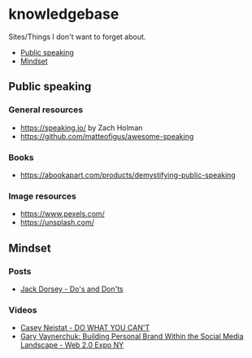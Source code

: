 # knowledgebase
Sites/Things I don't want to forget about.

* [Public speaking](#public-speaking)
* [Mindset](#mindset)


## Public speaking

### General resources
* https://speaking.io/ by Zach Holman
* https://github.com/matteofigus/awesome-speaking

### Books
* https://abookapart.com/products/demystifying-public-speaking

### Image resources
* https://www.pexels.com/
* https://unsplash.com/

## Mindset

### Posts
* [Jack Dorsey - Do's and Don'ts](https://mashable.com/2013/10/20/twitter-founder-jack-dorsey-dos-and-donts/)

### Videos

* [Casey Neistat - DO WHAT YOU CAN'T](https://www.youtube.com/watch?v=jG7dSXcfVqE)
* [Gary Vaynerchuk: Building Personal Brand Within the Social Media Landscape - Web 2.0 Expo NY](https://www.youtube.com/watch?v=EhqZ0RU95d4)

